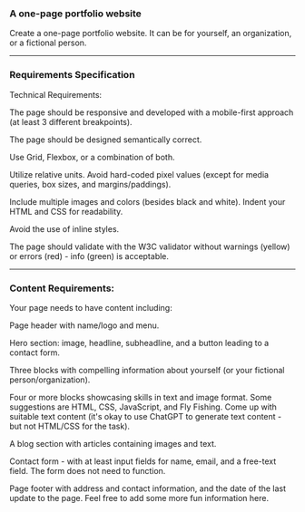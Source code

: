 ### A one-page portfolio website  

Create a one-page portfolio website. It can be for yourself, an organization, or a fictional person.  

-----------------------------------------------------------  

### Requirements Specification  

Technical Requirements:  

The page should be responsive and developed with a mobile-first approach (at least 3 different breakpoints).  

The page should be designed semantically correct.  

Use Grid, Flexbox, or a combination of both.  

Utilize relative units. Avoid hard-coded pixel values (except for media queries, box sizes, and margins/paddings).  

Include multiple images and colors (besides black and white). Indent your HTML and CSS for readability.  

Avoid the use of inline styles.  

The page should validate with the W3C validator without warnings (yellow) or errors (red) - info (green) is acceptable.  

-----------------------------------------------------------  

### Content Requirements:  
  
Your page needs to have content including:  

Page header with name/logo and menu.  

Hero section: image, headline, subheadline, and a button leading to a contact form.  

Three blocks with compelling information about yourself (or your fictional person/organization).  

Four or more blocks showcasing skills in text and image format. Some suggestions are HTML, CSS, JavaScript, and Fly Fishing. Come up with suitable text content (it's okay to use ChatGPT to generate text content - but not HTML/CSS for the task).  

A blog section with articles containing images and text.  

Contact form - with at least input fields for name, email, and a free-text field. The form does not need to function.  

Page footer with address and contact information, and the date of the last update to the page. Feel free to add some more fun information here.
